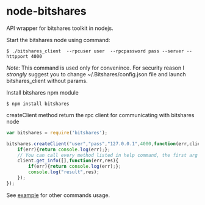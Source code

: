 node-bitshares
==============

API wrapper for bitshares toolkit in nodejs.

Start the bitshares node using command:

```
$ ./bitshares_client  --rpcuser user  --rpcpassword pass --server --httpport 4000
```

*Note*: This command is used only for convenince.
For security reason I *strongly* suggest you to change ~/.Bitshares/config.json file and launch bitshares_client without params.

Install bitshares npm module
```
$ npm install bitshares
```

createClient method return the rpc client for communicating with bitshares node
```js
var bitshares = require('bitshares');

bitshares.createClient("user","pass","127.0.0.1",4000,function(err,client){
	if(err){return console.log(err);};
	// You can call every method listed in help command, the first arg is the params list
	client.get_info([],function(err,res){
		if(err){return console.log(err);};
		console.log("result",res);
	});
});

```

See [example](/examples/main.js) for other commands usage.

